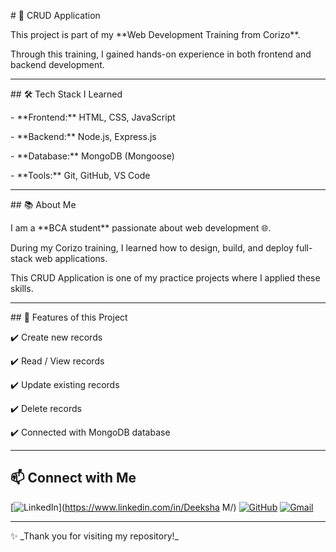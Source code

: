 \# 🚀 CRUD Application  



This project is part of my \*\*Web Development Training from Corizo\*\*.  

Through this training, I gained hands-on experience in both frontend and backend development.  



---



\## 🛠️ Tech Stack I Learned

\- \*\*Frontend:\*\* HTML, CSS, JavaScript  

\- \*\*Backend:\*\* Node.js, Express.js  

\- \*\*Database:\*\* MongoDB (Mongoose)  

\- \*\*Tools:\*\* Git, GitHub, VS Code  



---



\## 📚 About Me

I am a \*\*BCA student\*\* passionate about web development 🌐.  

During my Corizo training, I learned how to design, build, and deploy full-stack web applications.  

This CRUD Application is one of my practice projects where I applied these skills.  



---



\## 🌟 Features of this Project

✔️ Create new records  

✔️ Read / View records  

✔️ Update existing records  

✔️ Delete records  

✔️ Connected with MongoDB database  



---



## 📫 Connect with Me

[![LinkedIn](https://img.shields.io/badge/LinkedIn-blue?style=for-the-badge&logo=linkedin&logoColor=white)](https://www.linkedin.com/in/Deeksha M/)
[![GitHub](https://img.shields.io/badge/GitHub-black?style=for-the-badge&logo=github&logoColor=white)](https://github.com/Deeksha-web16)
[![Gmail](https://img.shields.io/badge/Gmail-D14836?style=for-the-badge&logo=gmail&logoColor=white)](mailto:deeksha6836@gmail.com)  



---

✨ \_Thank you for visiting my repository!\_



